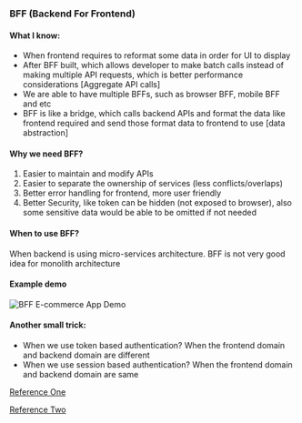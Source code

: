 ### BFF (Backend For Frontend)

#### What I know: 

<ul>
  <li>When frontend requires to reformat some data in order for UI to display</li>
  <li>After BFF built, which allows developer to make batch calls instead of making multiple API requests, which is better performance considerations [Aggregate API calls]</li>
  <li>We are able to have multiple BFFs, such as browser BFF, mobile BFF and etc</li>
  <li>BFF is like a bridge, which calls backend APIs and format the data like frontend required and send those format data to frontend to use [data abstraction]</li>
</ul>

#### Why we need BFF?

<ol>
  <li>Easier to maintain and modify APIs</li>
  <li>Easier to separate the ownership of services (less conflicts/overlaps)</li>
  <li>Better error handling for frontend, more user friendly</li>
  <li>Better Security, like token can be hidden (not exposed to browser), also some sensitive data would be able to be omitted if not needed</li>
</ol>


#### When to use BFF?

When backend is using micro-services architecture. BFF is not very good idea for monolith architecture


#### Example demo

![BFF E-commerce App Demo](https://res.cloudinary.com/dameng/image/upload/v1644833606/tipify/bff-demo.png)


#### Another small trick:

- When we use token based authentication? When the frontend domain and backend domain are different
- When we use session based authentication? When the frontend domain and backend domain are same 


<a href="https://blog.bitsrc.io/bff-pattern-backend-for-frontend-an-introduction-e4fa965128bf#:~:text=The%20microservices%20expose%20APIs%20to%20be%20used%20by%20the%20frontend.&text=In%20that%20case%2C%20the%20frontend,use%20up%20more%20browser%20resources." target="_blank">Reference One</a>

<a href="https://www.youtube.com/watch?v=zazeGmFmUxg" target="_blank">Reference Two</a>
